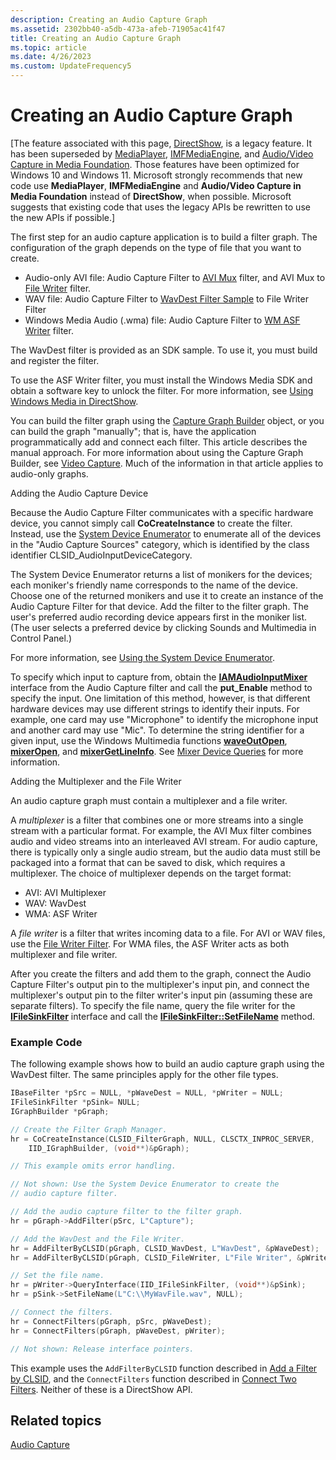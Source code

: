 ```yaml
---
description: Creating an Audio Capture Graph
ms.assetid: 2302bb40-a5db-473a-afeb-71905ac41f47
title: Creating an Audio Capture Graph
ms.topic: article
ms.date: 4/26/2023
ms.custom: UpdateFrequency5
---
```


# Creating an Audio Capture Graph

\[The feature associated with this page, [DirectShow](/windows/win32/directshow/directshow), is a legacy feature. It has been superseded by [MediaPlayer](/uwp/api/Windows.Media.Playback.MediaPlayer), [IMFMediaEngine](/windows/win32/api/mfmediaengine/nn-mfmediaengine-imfmediaengine), and [Audio/Video Capture in Media Foundation](/windows/win32/medfound/audio-video-capture-in-media-foundation). Those features have been optimized for Windows 10 and Windows 11. Microsoft strongly recommends that new code use **MediaPlayer**, **IMFMediaEngine** and **Audio/Video Capture in Media Foundation** instead of **DirectShow**, when possible. Microsoft suggests that existing code that uses the legacy APIs be rewritten to use the new APIs if possible.\]

The first step for an audio capture application is to build a filter graph. The configuration of the graph depends on the type of file that you want to create.

-   Audio-only AVI file: Audio Capture Filter to [AVI Mux](avi-mux-filter.md) filter, and AVI Mux to [File Writer](file-writer-filter.md) filter.
-   WAV file: Audio Capture Filter to [WavDest Filter Sample](wavdest-filter-sample.md) to File Writer Filter
-   Windows Media Audio (.wma) file: Audio Capture Filter to [WM ASF Writer](wm-asf-writer-filter.md) filter.

The WavDest filter is provided as an SDK sample. To use it, you must build and register the filter.

To use the ASF Writer filter, you must install the Windows Media SDK and obtain a software key to unlock the filter. For more information, see [Using Windows Media in DirectShow](using-windows-media-in-directshow.md).

You can build the filter graph using the [Capture Graph Builder](capture-graph-builder.md) object, or you can build the graph "manually"; that is, have the application programmatically add and connect each filter. This article describes the manual approach. For more information about using the Capture Graph Builder, see [Video Capture](video-capture.md). Much of the information in that article applies to audio-only graphs.

Adding the Audio Capture Device

Because the Audio Capture Filter communicates with a specific hardware device, you cannot simply call **CoCreateInstance** to create the filter. Instead, use the [System Device Enumerator](system-device-enumerator.md) to enumerate all of the devices in the "Audio Capture Sources" category, which is identified by the class identifier CLSID\_AudioInputDeviceCategory.

The System Device Enumerator returns a list of monikers for the devices; each moniker's friendly name corresponds to the name of the device. Choose one of the returned monikers and use it to create an instance of the Audio Capture Filter for that device. Add the filter to the filter graph. The user's preferred audio recording device appears first in the moniker list. (The user selects a preferred device by clicking Sounds and Multimedia in Control Panel.)

For more information, see [Using the System Device Enumerator](using-the-system-device-enumerator.md).

To specify which input to capture from, obtain the [**IAMAudioInputMixer**](/windows/desktop/api/Strmif/nn-strmif-iamaudioinputmixer) interface from the Audio Capture filter and call the **put\_Enable** method to specify the input. One limitation of this method, however, is that different hardware devices may use different strings to identify their inputs. For example, one card may use "Microphone" to identify the microphone input and another card may use "Mic". To determine the string identifier for a given input, use the Windows Multimedia functions [**waveOutOpen**](/previous-versions//dd743866(v=vs.85)), [**mixerOpen**](/previous-versions//dd757308(v=vs.85)), and [**mixerGetLineInfo**](/previous-versions//dd757303(v=vs.85)). See [Mixer Device Queries](/windows/desktop/Multimedia/mixer-device-queries) for more information.

Adding the Multiplexer and the File Writer

An audio capture graph must contain a multiplexer and a file writer.

A *multiplexer* is a filter that combines one or more streams into a single stream with a particular format. For example, the AVI Mux filter combines audio and video streams into an interleaved AVI stream. For audio capture, there is typically only a single audio stream, but the audio data must still be packaged into a format that can be saved to disk, which requires a multiplexer. The choice of multiplexer depends on the target format:

-   AVI: AVI Multiplexer
-   WAV: WavDest
-   WMA: ASF Writer

A *file writer* is a filter that writes incoming data to a file. For AVI or WAV files, use the [File Writer Filter](file-writer-filter.md). For WMA files, the ASF Writer acts as both multiplexer and file writer.

After you create the filters and add them to the graph, connect the Audio Capture Filter's output pin to the multiplexer's input pin, and connect the multiplexer's output pin to the filter writer's input pin (assuming these are separate filters). To specify the file name, query the file writer for the [**IFileSinkFilter**](/windows/desktop/api/Strmif/nn-strmif-ifilesinkfilter) interface and call the [**IFileSinkFilter::SetFileName**](/windows/desktop/api/Strmif/nf-strmif-ifilesinkfilter-setfilename) method.

### Example Code

The following example shows how to build an audio capture graph using the WavDest filter. The same principles apply for the other file types.


```C++
IBaseFilter *pSrc = NULL, *pWaveDest = NULL, *pWriter = NULL;
IFileSinkFilter *pSink= NULL;
IGraphBuilder *pGraph;

// Create the Filter Graph Manager.
hr = CoCreateInstance(CLSID_FilterGraph, NULL, CLSCTX_INPROC_SERVER,
    IID_IGraphBuilder, (void**)&pGraph);

// This example omits error handling.

// Not shown: Use the System Device Enumerator to create the 
// audio capture filter.

// Add the audio capture filter to the filter graph. 
hr = pGraph->AddFilter(pSrc, L"Capture");

// Add the WavDest and the File Writer.
hr = AddFilterByCLSID(pGraph, CLSID_WavDest, L"WavDest", &pWaveDest);
hr = AddFilterByCLSID(pGraph, CLSID_FileWriter, L"File Writer", &pWriter);

// Set the file name.
hr = pWriter->QueryInterface(IID_IFileSinkFilter, (void**)&pSink);
hr = pSink->SetFileName(L"C:\\MyWavFile.wav", NULL);

// Connect the filters.
hr = ConnectFilters(pGraph, pSrc, pWaveDest);
hr = ConnectFilters(pGraph, pWaveDest, pWriter);

// Not shown: Release interface pointers.

```



This example uses the `AddFilterByCLSID` function described in [Add a Filter by CLSID](add-a-filter-by-clsid.md), and the `ConnectFilters` function described in [Connect Two Filters](connect-two-filters.md). Neither of these is a DirectShow API.

## Related topics

<dl> <dt>

[Audio Capture](audio-capture.md)
</dt> </dl>

 

 
